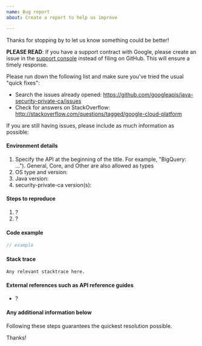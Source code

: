 ```yaml
---
name: Bug report
about: Create a report to help us improve

---
```


Thanks for stopping by to let us know something could be better!

**PLEASE READ**: If you have a support contract with Google, please create an issue in the [support console](https://cloud.google.com/support/) instead of filing on GitHub. This will ensure a timely response.

Please run down the following list and make sure you've tried the usual "quick fixes":

  - Search the issues already opened: https://github.com/googleapis/java-security-private-ca/issues
  - Check for answers on StackOverflow: http://stackoverflow.com/questions/tagged/google-cloud-platform

If you are still having issues, please include as much information as possible:

#### Environment details

1. Specify the API at the beginning of the title. For example, "BigQuery: ...").
   General, Core, and Other are also allowed as types
2. OS type and version:
3. Java version:
4. security-private-ca version(s):

#### Steps to reproduce

  1. ?
  2. ?

#### Code example

```java
// example
```

#### Stack trace
```
Any relevant stacktrace here.
```

#### External references such as API reference guides

- ?

#### Any additional information below


Following these steps guarantees the quickest resolution possible.

Thanks!

